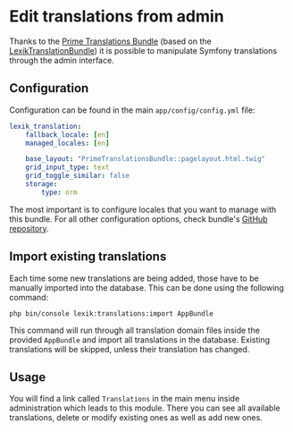 Edit translations from admin
=============================

Thanks to the [Prime Translations Bundle](https://github.com/primedigital/prime-translations-bundle) (based on the [LexikTranslationBundle](https://github.com/lexik/LexikTranslationBundle)) it is possible to manipulate Symfony translations through the admin interface.

Configuration
-------------

Configuration can be found in the main `app/config/config.yml` file:

```yaml
lexik_translation:
    fallback_locale: [en]
    managed_locales: [en]

    base_layout: "PrimeTranslationsBundle::pagelayout.html.twig"
    grid_input_type: text
    grid_toggle_similar: false
    storage:
        type: orm
```

The most important is to configure locales that you want to manage with this bundle. For all other configuration options, check bundle's [GitHub repository](https://github.com/primedigital/prime-translations-bundle).

Import existing translations
----------------------------

Each time some new translations are being added, those have to be manually imported into the database. This can be done using the following command:

```console
php bin/console lexik:translations:import AppBundle
```

This command will run through all translation domain files inside the provided `AppBundle` and import all translations in the database. Existing translations will be skipped, unless their translation has changed. 

Usage
-----

You will find a link called `Translations` in the main menu inside administration which leads to this module. There you can see all available translations, delete or modify existing ones as well as add new ones.
